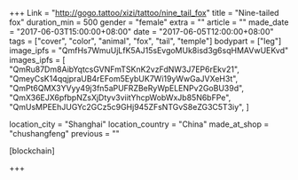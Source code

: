 +++
Link = "http://gogo.tattoo/xizi/tattoo/nine_tail_fox"
title = "Nine-tailed fox"
duration_min = 500
gender = "female"
extra = ""
article = ""
made_date = "2017-06-03T15:00:00+08:00"
date = "2017-06-05T12:00:00+08:00"
tags = ["cover", "color", "animal", "fox", "tail", "temple"]
bodypart = ["leg"]
image_ipfs = "QmfHs7WmuUjLfK5AJ15sEvgoMUk8isd3g6sqHMAVwUEKvd"
images_ipfs = [  "QmRu87Dm8AibYqtcsGVNFmTSKnK2vzFdNW3J7EP6rEkv21",
  "QmeyCsK14qqjpraUB4rEFom5EybUK7Wi19yWwGaJVXeH3t",
  "QmPt6QMX3YVyy49j3fn5aPUFRZBeRyWpELENPv2GoBU39d",
  "QmX36EJX6pfbpNZsXjDtyv3viitYhcpWobWxJb85N6bFPe",
  "QmUsMPEEhJUGYc2GCz5c9GHj945ZFsNTGvS8eZG3C5T3iy",
]

location_city = "Shanghai"
location_country = "China"
made_at_shop = "chushangfeng"
previous = ""

[blockchain]

+++
